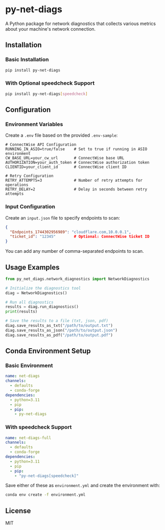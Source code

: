 # py-net-diags

A Python package for network diagnostics that collects various metrics about your machine's network connection.

## Installation

### Basic Installation

```bash
pip install py-net-diags
```

### With Optional speedcheck Support

```bash
pip install py-net-diags[speedcheck]
```

## Configuration

### Environment Variables

Create a `.env` file based on the provided `.env-sample`:

```
# ConnectWise API Configuration
RUNNING_IN_ASIO=true/false    # Set to true if running in ASIO environment
CW_BASE_URL=your_cw_url       # ConnectWise base URL
AUTHORIZATION=your_auth_token # ConnectWise authorization token
CLIENTID=your_client_id       # ConnectWise client ID

# Retry Configuration
RETRY_ATTEMPTS=3              # Number of retry attempts for operations
RETRY_DELAY=2                 # Delay in seconds between retry attempts
```

### Input Configuration

Create an `input.json` file to specify endpoints to scan:

```json
{
  "Endpoints_1744302956989": "cloudflare.com,10.0.0.1",
  "ticket_id": "12345"        # Optional: ConnectWise ticket ID
}
```

You can add any number of comma-separated endpoints to scan.

## Usage Examples

```python
from py_net_diags.network_diagnostics import NetworkDiagnostics

# Initialize the diagnostics tool
diag = NetworkDiagnostics()

# Run all diagnostics
results = diag.run_diagnostics()
print(results)

# Save the results to a file (txt, json, pdf)
diag.save_results_as_txt("/path/to/output.txt")
diag.save_results_as_json("/path/to/output.json")
diag.save_results_as_pdf("/path/to/output.pdf")
```

## Conda Environment Setup

### Basic Environment

```yaml
name: net-diags
channels:
  - defaults
  - conda-forge
dependencies:
  - python=3.11
  - pip
  - pip:
    - py-net-diags
```

### With speedcheck Support

```yaml
name: net-diags-full
channels:
  - defaults
  - conda-forge
dependencies:
  - python=3.11
  - pip
  - pip:
    - "py-net-diags[speedcheck]"
```

Save either of these as `environment.yml` and create the environment with:

```bash
conda env create -f environment.yml
```

## License

MIT